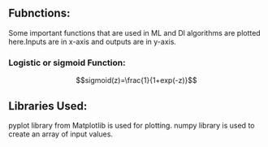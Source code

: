 ## Fubnctions:
Some important functions that are used in ML and Dl algorithms are plotted here.Inputs are in x-axis and outputs are in y-axis.
### Logistic or sigmoid Function:
$$sigmoid(z)=\frac{1}{1+exp(-z)}$$
## Libraries Used:
pyplot library from Matplotlib is used for plotting.
numpy library is used to create an array of input values.
